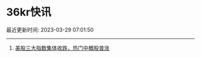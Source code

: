 # 36kr快讯

最近更新时间: 2023-03-29 07:01:50

--- 
1. [美股三大指数集体收跌，热门中概股普涨](https://www.36kr.com/newsflashes/2191704431870341) 
